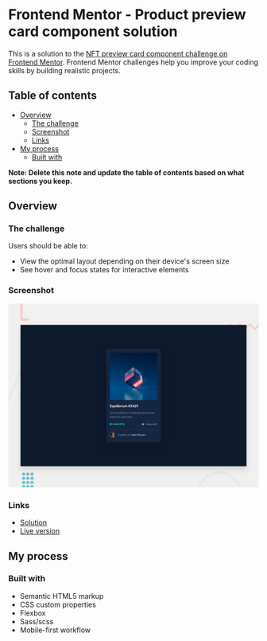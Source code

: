 # Frontend Mentor - Product preview card component solution

This is a solution to the [NFT preview card component challenge on Frontend Mentor](https://www.frontendmentor.io/challenges/nft-preview-card-component-SbdUL_w0U). Frontend Mentor challenges help you improve your coding skills by building realistic projects.

## Table of contents

- [Overview](#overview)
  - [The challenge](#the-challenge)
  - [Screenshot](#screenshot)
  - [Links](#links)
- [My process](#my-process)
  - [Built with](#built-with)

**Note: Delete this note and update the table of contents based on what sections you keep.**

## Overview

### The challenge

Users should be able to:

- View the optimal layout depending on their device's screen size
- See hover and focus states for interactive elements

### Screenshot

![screenshot of my solution](./design/desktop-preview.jpg)

### Links

- [Solution](https://github.com/mahdipratama/nft-preview-card-component)
- [Live version](https://fabulous-selkie-6145d5.netlify.app/)

## My process

### Built with

- Semantic HTML5 markup
- CSS custom properties
- Flexbox
- Sass/scss
- Mobile-first workflow
